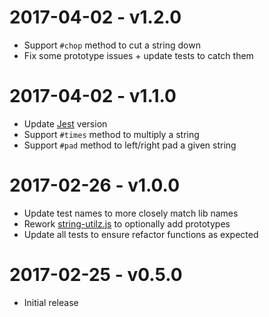 # 2017-04-02 - v1.2.0
- Support `#chop` method to cut a string down
- Fix some prototype issues + update tests to catch them

# 2017-04-02 - v1.1.0
- Update [Jest](https://www.npmjs.com/package/jest) version
- Support `#times` method to multiply a string
- Support `#pad` method to left/right pad a given string

# 2017-02-26 - v1.0.0
- Update test names to more closely match lib names
- Rework [string-utilz.js](lib/string-utilz.js) to optionally add prototypes
- Update all tests to ensure refactor functions as expected

# 2017-02-25 - v0.5.0
- Initial release